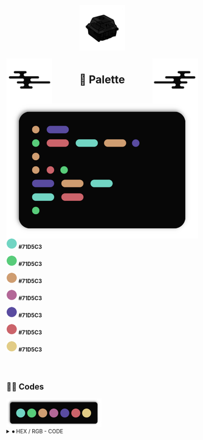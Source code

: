
<div align="center">
  <img src="images/switch.png" width="120">
</div>

<br>

<img src="images/wave.png" width="120" align="left">
<img src="images/wave_2.png" width="120" align="right">

<h1 align="center"><b>🎨 Palette</b></h1>

<br>

<img src="images/codetxt.png" width="540" align="left">

<br>

<div>

  <img src="images/dots/cyan.png" width="28"> <b>#71D5C3</b>

  <img src="images/dots/green.png" width="28"> <b>#71D5C3</b>

  <img src="images/dots/orange.png" width="28"> <b>#71D5C3</b>

  <img src="images/dots/pink.png" width="28"> <b>#71D5C3</b>

  <img src="images/dots/purple.png" width="28"> <b>#71D5C3</b>

  <img src="images/dots/red.png" width="28"> <b>#71D5C3</b>

  <img src="images/dots/yellow.png" width="28"> <b>#71D5C3</b>

</div>

<br>
<br>

<div align="left">
  <h2 align="left"><b>🧑‍💻 Codes</b></h2>
</div>

<div align="left">
  <img src="images/colorbar.png" width="250">
</div>

<details align="left">
<summary align="left">⏺ HEX / RGB - CODE</summary>
<div align="left">

  ``` black        = #070707 | rgb = (7,7,7) 
  gray_scale_1 = #101010 | rgb = (16,16,16)
  gray_scale_2 = #191919 | rgb = (25,25,25) 
  gray_scale_3 = #313131 | rgb = (49,49,49) 

  text       = #A5A5A5 | rgb = (165,165,165) 
  text_var   = #777777 | rgb = (119,119,119) 
  unselected = #2E2E2E | rgb = (46,46,46) 

  red    = #CB636A | rgb = (203,99,106) 
  green  = #58CC7A | rgb = (88,204,122) 
  orange = #CF9D71 | rgb = (207,157,113) 
  cyan   = #71D5C3 | rgb = (113,213,195) 
  purple = #594BA0 | rgb = (89,75,160) 
  pink   = #B36797 | rgb = (179,103,151) 
  yellow = #E2CC86 | rgb = (226,204,134)
  ```

</div>
</details>
